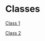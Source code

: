 # Classes

[Class 1](Classes%20ac0349220db946939a510124e1d9f738/Class%201%206952e239161c422db1bd05b4ea95de83.md)

[Class 2](Classes%20ac0349220db946939a510124e1d9f738/Class%202%20f796622ff82a4f74a8ddeaa2d26763e1.md)